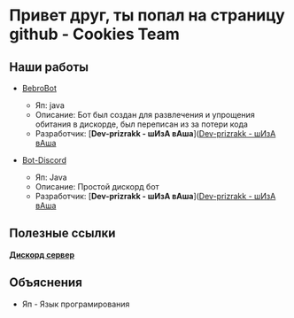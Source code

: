 
# Привет друг, ты попал на страницу github - Cookies Team

## Наши работы
- [BebroBot](https://github.com/CookiessTeam/BebraBot)
  - Яп: java
  - Описание: Бот был создан для развлечения и упрощения обитания в дискорде, был переписан из за потери кода
  - Разработчик: [**Dev-prizrakk - шИзА вАша**]([Dev-prizrakk - шИзА вАша](https://discord.com/users/579683756789727243)

- [Bot-Discord](https://github.com/CookiessTeam/Bot-Discord)
  - Яп: Java
  - Описание: Простой дискорд бот
  - Разработчик: [**Dev-prizrakk - шИзА вАша**]([Dev-prizrakk - шИзА вАша](https://discord.com/users/579683756789727243)

## Полезные ссылки
[**Дискорд сервер**](https://discord.gg/e7AJWyXnKp)

## Объяснения
- Яп - Язык програмирования
